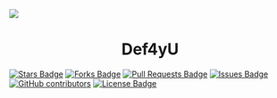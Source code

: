 <img src="https://upload.wikimedia.org/wikipedia/commons/thumb/a/a6/Anonymous_emblem.svg/640px-Anonymous_emblem.svg.png">
<h1 align="center">Def4yU</h1>
<a href="https://github.com/Def4yU/awesome-github-profile-readme/stargazers"><img src="https://img.shields.io/github/stars/Def4yU/awesome-github-profile-readme" alt="Stars Badge"/></a>
<a href="https://github.com/Def4yU/awesome-github-profile-readme/network/members"><img src="https://img.shields.io/github/forks/Def4yU/awesome-github-profile-readme" alt="Forks Badge"/></a>
<a href="https://github.com/Def4yU/awesome-github-profile-readme/pulls"><img src="https://img.shields.io/github/issues-pr/Def4yU/awesome-github-profile-readme" alt="Pull Requests Badge"/></a>
<a href="https://github.com/Def4yU/awesome-github-profile-readme/issues"><img src="https://img.shields.io/github/issues/Def4yU/awesome-github-profile-readme" alt="Issues Badge"/></a>
<a href="https://github.com/Def4yU/awesome-github-profile-readme/graphs/contributors"><img alt="GitHub contributors" src="https://img.shields.io/github/contributors/Def4yU/awesome-github-profile-readme?color=2b9348"></a>
<a href="https://github.com/Def4yU/awesome-github-profile-readme/blob/master/LICENSE"><img src="https://img.shields.io/github/license/Def4yU/awesome-github-profile-readme?color=2b9348" alt="License Badge"/></a>


